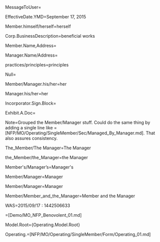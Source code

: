 MessageToUser=

EffectiveDate.YMD=September 17, 2015

Member.himself/herself=herself

Corp.BusinessDescription=beneficial works

Member.Name,Address=

Manager.Name/Address=

practices/principles=principles

Null=</i>

Member/Manager.his/her=her

Manager.his/her=her

Incorporator.Sign.Block=

Exhibit.A.Doc=

Note=Grouped the Member/Manager stuff.  Could do the same thing by adding a single line like = [NFP/MO/Operating/SingleMember/Sec/Managed_By_Manager.md].  That also assures consistency. 

The_Member/The Manager=The Manager

the_Member/the_Manager=the Manager

Member's/Manager’s=Manager's

Member/Manager=Manager

Member/Manager=Manager

Member/Member_and_the_Manager=Member and the Manager


WAS=2015/09/17 : 1442506633

=[Demo/MO_NFP_Benovolent_01.md]

Model.Root={Operating.Model.Root}

Operating.=[NFP/MO/Operating/SingleMember/Form/Operating_01.md]